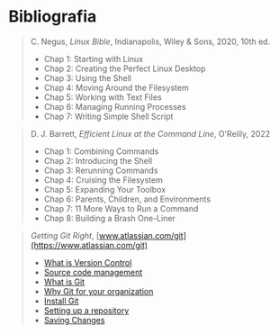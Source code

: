 # Bibliografia

> C. Negus, _Linux Bible_, Indianapolis, Wiley &amp; Sons, 2020, 10th ed.
>
> - Chap 1: Starting with Linux
> - Chap 2: Creating the Perfect Linux Desktop
> - Chap 3: Using the Shell
> - Chap 4: Moving Around the Filesystem
> - Chap 5: Working with Text Files
> - Chap 6: Managing Running Processes
> - Chap 7: Writing Simple Shell Script

> D. J. Barrett, _Efficient Linux at the Command Line_, O'Reilly, 2022
>
> - Chap 1: Combining Commands
> - Chap 2: Introducing the Shell
> - Chap 3: Rerunning Commands
> - Chap 4: Cruising the Filesystem
> - Chap 5: Expanding Your Toolbox
> - Chap 6: Parents, Children, and Environments
> - Chap 7: 11 More Ways to Run a Command
> - Chap 8: Building a Brash One-Liner

> _Getting Git Right_, [www.atlassian.com/git](https://www.atlassian.com/git)
>
> - [What is Version Control](https://www.atlassian.com/git/tutorials/what-is-version-control)
> - [Source code management](https://www.atlassian.com/git/tutorials/source-code-management)
> - [What is Git](https://www.atlassian.com/git/tutorials/what-is-git)
> - [Why Git for your organization](https://www.atlassian.com/git/tutorials/why-git)
> - [Install Git](https://www.atlassian.com/git/tutorials/install-git)
> - [Setting up a repository](https://www.atlassian.com/git/tutorials/setting-up-a-repository)
> - [Saving Changes](https://www.atlassian.com/git/tutorials/saving-changes)

